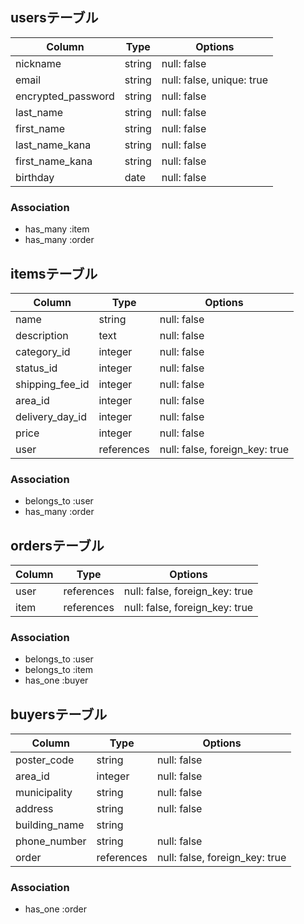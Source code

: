 ## usersテーブル

| Column             | Type    | Options                   |
| ------------------ | ------  | ------------------------- |
| nickname           | string  | null: false               |
| email              | string  | null: false, unique: true |
| encrypted_password | string  | null: false               |
| last_name          | string  | null: false               |
| first_name         | string  | null: false               |
| last_name_kana     | string  | null: false               |
| first_name_kana    | string  | null: false               |
| birthday           | date    | null: false               |

### Association

- has_many :item
- has_many :order

## itemsテーブル

| Column           | Type         | Options                        |
| ---------------  | ------------ | ------------------------------ |
| name             | string       | null: false                    |
| description      | text         | null: false                    |
| category_id      | integer      | null: false                    |
| status_id        | integer      | null: false                    |
| shipping_fee_id  | integer      | null: false                    |
| area_id          | integer      | null: false                    |
| delivery_day_id  | integer      | null: false                    |
| price            | integer      | null: false                    |
| user             | references   | null: false, foreign_key: true |

### Association

- belongs_to :user
- has_many :order

## ordersテーブル

| Column     | Type         | Options                        |
| ---------- | ------------ | ------------------------------ |
| user       | references   | null: false, foreign_key: true |
| item       | references   | null: false, foreign_key: true |

### Association

- belongs_to :user
- belongs_to :item
- has_one :buyer

## buyersテーブル

| Column           | Type         | Options                        |
| ---------------  | ------------ | ------------------------------ |
| poster_code      | string       | null: false                    |
| area_id          | integer      | null: false                    |
| municipality     | string       | null: false                    |
| address          | string       | null: false                    |
| building_name    | string       |                                |
| phone_number     | string       | null: false                    |
| order            | references   | null: false, foreign_key: true |

### Association

- has_one :order
